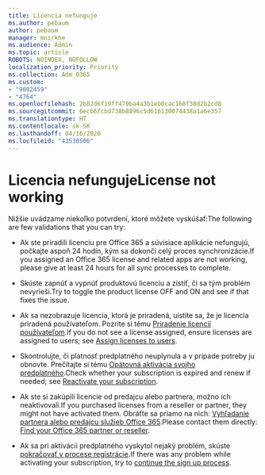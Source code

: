 ```yaml
---
title: Licencia nefunguje
ms.author: pebaum
author: pebaum
manager: mnirkhe
ms.audience: Admin
ms.topic: article
ROBOTS: NOINDEX, NOFOLLOW
localization_priority: Priority
ms.collection: Adm_O365
ms.custom:
- "9002459"
- "4764"
ms.openlocfilehash: 2b82d6f19ff479ba4a3b1eb0cac168f38d2b2cd8
ms.sourcegitcommit: 6ecb6fcbd738b8896c5d616130074438a1a6e357
ms.translationtype: HT
ms.contentlocale: sk-SK
ms.lasthandoff: 04/16/2020
ms.locfileid: "43530506"
---
```

# <a name="license-not-working"></a><span data-ttu-id="d9caf-102">Licencia nefunguje</span><span class="sxs-lookup"><span data-stu-id="d9caf-102">License not working</span></span>

<span data-ttu-id="d9caf-103">Nižšie uvádzame niekoľko potvrdení, ktoré môžete vyskúšať:</span><span class="sxs-lookup"><span data-stu-id="d9caf-103">The following are few validations that you can try:</span></span>

- <span data-ttu-id="d9caf-104">Ak ste priradili licenciu pre Office 365 a súvisiace aplikácie nefungujú, počkajte aspoň 24 hodín, kým sa dokončí celý proces synchronizácie.</span><span class="sxs-lookup"><span data-stu-id="d9caf-104">If you assigned an Office 365 license and related apps are not working, please give at least 24 hours for all sync processes to complete.</span></span> 

- <span data-ttu-id="d9caf-105">Skúste zapnúť a vypnúť produktovú licenciu a zistiť, či sa tým problém nevyrieši.</span><span class="sxs-lookup"><span data-stu-id="d9caf-105">Try to toggle the product license OFF and ON and see if that fixes the issue.</span></span> 

- <span data-ttu-id="d9caf-106">Ak sa nezobrazuje licencia, ktorá je priradená, uistite sa, že je licencia priradená používateľom. Pozrite si tému [Priradenie licencií používateľom](https://docs.microsoft.com/en-us/microsoft-365/admin/manage/assign-licenses-to-users?view=o365-worldwide).</span><span class="sxs-lookup"><span data-stu-id="d9caf-106">If you do not see a license assigned, ensure licenses are assigned to users; see [Assign licenses to users](https://docs.microsoft.com/en-us/microsoft-365/admin/manage/assign-licenses-to-users?view=o365-worldwide).</span></span>

- <span data-ttu-id="d9caf-107">Skontrolujte, či platnosť predplatného neuplynula a v prípade potreby ju obnovte. Prečítajte si tému [Opätovná aktivácia svojho predplatného](https://docs.microsoft.com/alchemyinsights/reactivate-your-subscription).</span><span class="sxs-lookup"><span data-stu-id="d9caf-107">Check whether your subscription is expired and renew if needed; see [Reactivate your subscription](https://docs.microsoft.com/alchemyinsights/reactivate-your-subscription).</span></span> 

- <span data-ttu-id="d9caf-108">Ak ste si zakúpili licencie od predajcu alebo partnera, možno ich neaktivovali.</span><span class="sxs-lookup"><span data-stu-id="d9caf-108">If you purchased licenses from a reseller or partner, they might not have activated them.</span></span> <span data-ttu-id="d9caf-109">Obráťte sa priamo na nich: [Vyhľadanie partnera alebo predajcu služieb Office 365](https://docs.microsoft.com//microsoft-365/admin/manage/find-your-partner-or-reseller).</span><span class="sxs-lookup"><span data-stu-id="d9caf-109">Please contact them directly: [Find your Office 365 partner or reseller](https://docs.microsoft.com//microsoft-365/admin/manage/find-your-partner-or-reseller).</span></span>

- <span data-ttu-id="d9caf-110">Ak sa pri aktivácii predplatného vyskytol nejaký problém, skúste [pokračovať v procese registrácie](https://go.microsoft.com/fwlink/?linkid=2126800).</span><span class="sxs-lookup"><span data-stu-id="d9caf-110">If there was any problem while activating your subscription, try to [continue the sign up process](https://go.microsoft.com/fwlink/?linkid=2126800).</span></span>

